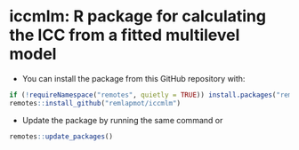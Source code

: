 # iccmlm: R package for calculating the ICC from a fitted multilevel model

* You can install the package from this GitHub repository with:
```r
if (!requireNamespace("remotes", quietly = TRUE)) install.packages("remotes")
remotes::install_github("remlapmot/iccmlm")
```
* Update the package by running the same command or
```r
remotes::update_packages()
```
